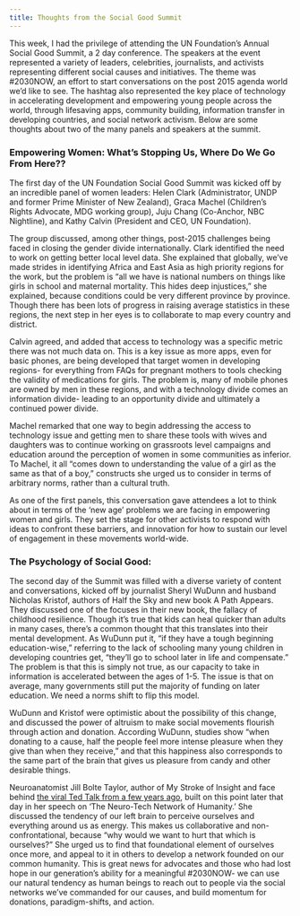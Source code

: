 ```yaml
---
title: Thoughts from the Social Good Summit
---
```


This week, I had the privilege of attending the UN Foundation’s Annual Social Good Summit, a 2 day conference. The speakers at the event represented a variety of leaders, celebrities, journalists, and activists representing different social causes and initiatives. The theme was #2030NOW, an effort to start conversations on the post 2015 agenda world we’d like to see. The hashtag also represented the key place of technology in accelerating development and empowering young people across the world, through lifesaving apps, community building, information transfer in developing countries, and social network activism.  Below are some thoughts about two of the many panels and speakers at the summit.

### Empowering Women: What’s Stopping Us, Where Do We Go From Here??

The first day of the UN Foundation Social Good Summit was kicked off by an incredible panel of women leaders: Helen Clark (Administrator, UNDP and former Prime Minister of New Zealand), Graca Machel (Children’s Rights Advocate, MDG working group), Juju Chang (Co-Anchor, NBC Nightline), and Kathy Calvin (President and CEO, UN Foundation).

The group discussed, among other things, post-2015 challenges being faced in closing the gender divide internationally.  Clark identified the need to work on getting better local level data. She explained that globally, we’ve made strides in identifying Africa and East Asia as high priority regions for the work, but the problem is “all we have is national numbers on things like girls in school and maternal mortality. This hides deep injustices,” she explained, because conditions could be very different province by province. Though there has been lots of progress in raising average statistics in these regions, the next step in her eyes is to collaborate to map every country and district.

Calvin agreed, and added that access to technology was a specific metric there was not much data on. This is a key issue as more apps, even for basic phones, are being developed that target women in developing regions- for everything from FAQs for pregnant mothers to tools checking the validity of medications for girls. The problem is, many of mobile phones are owned by men in these regions, and with a technology divide comes an information divide- leading to an opportunity divide and ultimately a continued power divide.

Machel remarked that one way to begin addressing the access to technology issue and getting men to share these tools with wives and daughters was to continue working on grassroots level campaigns and education around the perception of women in some communities as inferior. To Machel, it all “comes down to understanding the value of a girl as the same as that of a boy,” constructs she urged us to consider in terms of arbitrary norms, rather than a cultural truth.

As one of the first panels, this conversation gave attendees a lot to think about in terms of the ‘new age’ problems we are facing in empowering women and girls. They set the stage for other activists to respond with ideas to confront these barriers, and innovation for how to sustain our level of engagement in these movements world-wide.

### The Psychology of Social Good:

The second day of the Summit was filled with a diverse variety of content and conversations, kicked off by journalist Sheryl WuDunn and husband Nicholas Kristof, authors of Half the Sky and new book A Path Appears. They discussed one of the focuses in their new book, the fallacy of childhood resilience. Though it’s true that kids can heal quicker than adults in many cases, there’s a common thought that this translates into their mental development. As WuDunn put it, “if they have a tough beginning education-wise,” referring to the lack of schooling many young children in developing countries get, “they’ll go to school later in life and compensate.” The problem is that this is simply not true, as our capacity to take in information is accelerated between the ages of 1-5. The issue is that on average, many governments still put the majority of funding on later education. We need a norms shift to flip this model.

WuDunn and Kristof were optimistic about the possibility of this change, and discussed the power of altruism to make social movements flourish through action and donation. According WuDunn, studies show “when donating to a cause, half the people feel more intense pleasure when they give than when they receive,” and that this happiness also corresponds to the same part of the brain that gives us pleasure from candy and other desirable things.

Neuroanatomist Jill Bolte Taylor, author of My Stroke of Insight and face behind [the viral Ted Talk from a few years ago](http://www.ted.com/talks/jill_bolte_taylor_s_powerful_stroke_of_insight), built on this point later that day in her speech on ‘The Neuro-Tech Network of Humanity.’ She discussed the tendency of our left brain to perceive ourselves and everything around us as energy. This makes us collaborative and non-confrontational, because “why would we want to hurt that which is ourselves?” She urged us to find that foundational element of ourselves once more, and appeal to it in others to develop a network founded on our common humanity.
This is great news for advocates and those who had lost hope in our generation’s ability for a meaningful #2030NOW- we can use our natural tendency as human beings to reach out to people via the social networks we’ve commanded for our causes, and build momentum for donations, paradigm-shifts, and action.
